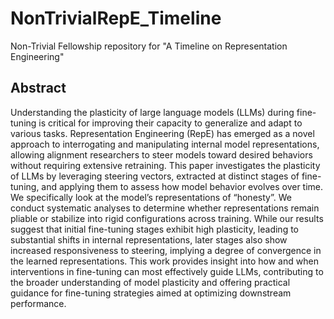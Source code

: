 # NonTrivialRepE_Timeline
Non-Trivial Fellowship repository for "A Timeline on Representation Engineering"


## Abstract

Understanding the plasticity of large language models (LLMs) during fine-tuning is critical for improving their capacity to generalize and adapt to various tasks. Representation Engineering (RepE) has emerged as a novel approach to interrogating and manipulating internal model representations, allowing alignment researchers to steer models toward desired behaviors without requiring extensive retraining. This paper investigates the plasticity of LLMs by leveraging steering vectors, extracted at distinct stages of fine-tuning, and applying them to assess how model behavior evolves over time. We specifically look at the model’s representations of “honesty”. We conduct systematic analyses to determine whether representations remain pliable or stabilize into rigid configurations across training. While our results suggest that initial fine-tuning stages exhibit high plasticity, leading to substantial shifts in internal representations, later stages also show increased responsiveness to steering, implying a degree of convergence in the learned representations. This work provides insight into how and when interventions in fine-tuning can most effectively guide LLMs, contributing to the broader understanding of model plasticity and offering practical guidance for fine-tuning strategies aimed at optimizing downstream performance.
